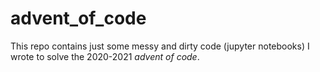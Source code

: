 # advent_of_code
This repo contains just some messy and dirty code (jupyter notebooks) I wrote to solve the 2020-2021 *advent of code*. 
